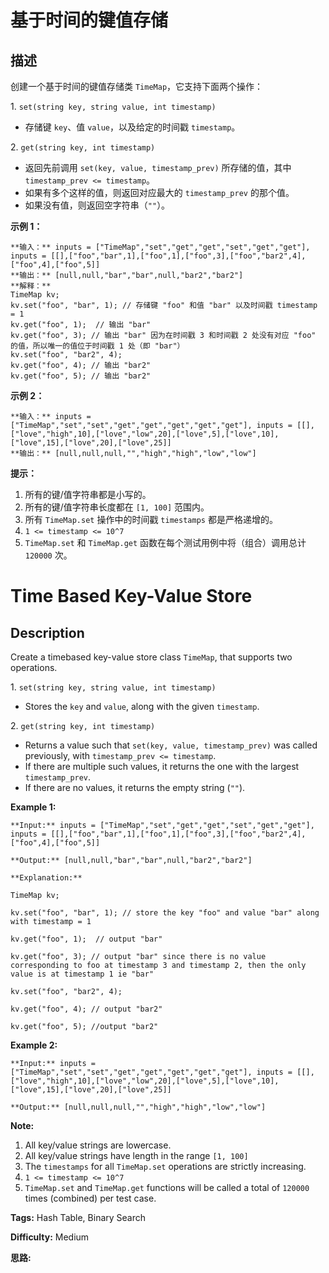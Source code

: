 # 基于时间的键值存储

## 描述

创建一个基于时间的键值存储类 `TimeMap`，它支持下面两个操作：

1\. `set(string key, string value, int timestamp)`

  * 存储键 `key`、值 `value`，以及给定的时间戳 `timestamp`。

2\. `get(string key, int timestamp)`

  * 返回先前调用 `set(key, value, timestamp_prev)` 所存储的值，其中 `timestamp_prev <= timestamp`。
  * 如果有多个这样的值，则返回对应最大的  `timestamp_prev` 的那个值。
  * 如果没有值，则返回空字符串（`""`）。



**示例 1：**

    
    
    **输入：** inputs = ["TimeMap","set","get","get","set","get","get"], inputs = [[],["foo","bar",1],["foo",1],["foo",3],["foo","bar2",4],["foo",4],["foo",5]]
    **输出：** [null,null,"bar","bar",null,"bar2","bar2"]
    **解释：**   
    TimeMap kv;   
    kv.set("foo", "bar", 1); // 存储键 "foo" 和值 "bar" 以及时间戳 timestamp = 1   
    kv.get("foo", 1);  // 输出 "bar"   
    kv.get("foo", 3); // 输出 "bar" 因为在时间戳 3 和时间戳 2 处没有对应 "foo" 的值，所以唯一的值位于时间戳 1 处（即 "bar"）   
    kv.set("foo", "bar2", 4);   
    kv.get("foo", 4); // 输出 "bar2"   
    kv.get("foo", 5); // 输出 "bar2"   
    
    

**示例 2：**

    
    
    **输入：** inputs = ["TimeMap","set","set","get","get","get","get","get"], inputs = [[],["love","high",10],["love","low",20],["love",5],["love",10],["love",15],["love",20],["love",25]]
    **输出：** [null,null,null,"","high","high","low","low"]
    



**提示：**

  1. 所有的键/值字符串都是小写的。
  2. 所有的键/值字符串长度都在 `[1, 100]` 范围内。
  3. 所有 `TimeMap.set` 操作中的时间戳 `timestamps` 都是严格递增的。
  4. `1 <= timestamp <= 10^7`
  5. `TimeMap.set` 和 `TimeMap.get` 函数在每个测试用例中将（组合）调用总计 `120000` 次。



# Time Based Key-Value Store

## Description



Create a timebased key-value store class `TimeMap`, that supports two operations.

1\. `set(string key, string value, int timestamp)`

  * Stores the `key` and `value`, along with the given `timestamp`.

2\. `get(string key, int timestamp)`

  * Returns a value such that `set(key, value, timestamp_prev)` was called previously, with `timestamp_prev <= timestamp`.
  * If there are multiple such values, it returns the one with the largest `timestamp_prev`.
  * If there are no values, it returns the empty string (`""`).



**Example 1:**

    
    
    **Input:** inputs = ["TimeMap","set","get","get","set","get","get"], inputs = [[],["foo","bar",1],["foo",1],["foo",3],["foo","bar2",4],["foo",4],["foo",5]]
    **Output:** [null,null,"bar","bar",null,"bar2","bar2"]
    **Explanation:**   
    TimeMap kv;   
    kv.set("foo", "bar", 1); // store the key "foo" and value "bar" along with timestamp = 1   
    kv.get("foo", 1);  // output "bar"   
    kv.get("foo", 3); // output "bar" since there is no value corresponding to foo at timestamp 3 and timestamp 2, then the only value is at timestamp 1 ie "bar"   
    kv.set("foo", "bar2", 4);   
    kv.get("foo", 4); // output "bar2"   
    kv.get("foo", 5); //output "bar2"   
    
    

**Example 2:**

    
    
    **Input:** inputs = ["TimeMap","set","set","get","get","get","get","get"], inputs = [[],["love","high",10],["love","low",20],["love",5],["love",10],["love",15],["love",20],["love",25]]
    **Output:** [null,null,null,"","high","high","low","low"]
    



**Note:**

  1. All key/value strings are lowercase.
  2. All key/value strings have length in the range `[1, 100]`
  3. The `timestamps` for all `TimeMap.set` operations are strictly increasing.
  4. `1 <= timestamp <= 10^7`
  5. `TimeMap.set` and `TimeMap.get` functions will be called a total of `120000` times (combined) per test case.


**Tags:** Hash Table, Binary Search

**Difficulty:** Medium

**思路:**
